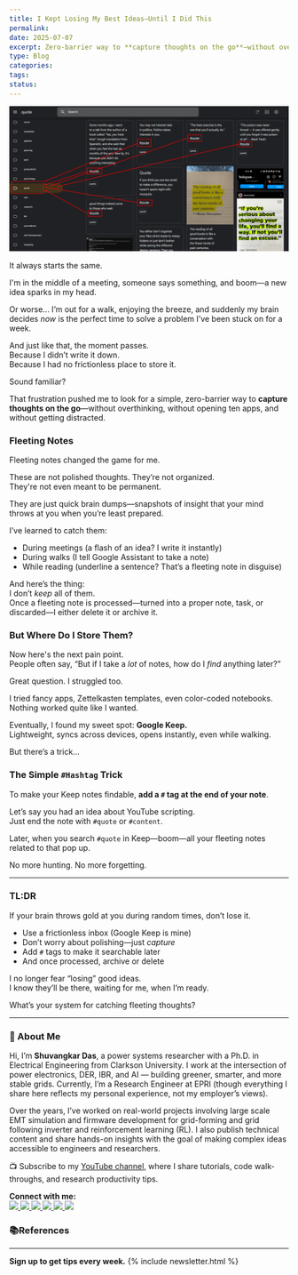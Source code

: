 ```yaml
---
title: I Kept Losing My Best Ideas—Until I Did This
permalink: 
date: 2025-07-07
excerpt: Zero-barrier way to **capture thoughts on the go**—without overthinking, without opening ten apps, and without getting distracted.
type: Blog
categories: 
tags: 
status:
---
```

![Image](/assets/images/Pasted-image-20250707190810.png)

It always starts the same.

I'm in the middle of a meeting, someone says something, and boom—a new idea sparks in my head.

Or worse... I’m out for a walk, enjoying the breeze, and suddenly my brain decides _now_ is the perfect time to solve a problem I’ve been stuck on for a week.

And just like that, the moment passes.  
Because I didn’t write it down.  
Because I had no frictionless place to store it.

Sound familiar?

That frustration pushed me to look for a simple, zero-barrier way to **capture thoughts on the go**—without overthinking, without opening ten apps, and without getting distracted.

### Fleeting Notes

Fleeting notes changed the game for me.

These are not polished thoughts. They’re not organized.  
They're not even meant to be permanent.

They are just quick brain dumps—snapshots of insight that your mind throws at you when you’re least prepared.

I’ve learned to catch them:
- During meetings (a flash of an idea? I write it instantly)
- During walks (I tell Google Assistant to take a note)
- While reading (underline a sentence? That’s a fleeting note in disguise)


And here’s the thing:  
I don’t _keep_ all of them.  
Once a fleeting note is processed—turned into a proper note, task, or discarded—I either delete it or archive it.

### But Where Do I Store Them?

Now here's the next pain point.  
People often say, “But if I take a _lot_ of notes, how do I _find_ anything later?”

Great question. I struggled too.

I tried fancy apps, Zettelkasten templates, even color-coded notebooks.  
Nothing worked quite like I wanted.

Eventually, I found my sweet spot: **Google Keep.**  
Lightweight, syncs across devices, opens instantly, even while walking.

But there’s a trick…

### The Simple `#Hashtag` Trick

To make your Keep notes findable, **add a `#` tag at the end of your note**.

Let’s say you had an idea about YouTube scripting.  
Just end the note with `#quote` or `#content`.

Later, when you search `#quote` in Keep—boom—all your fleeting notes related to that pop up.

No more hunting. No more forgetting.

---
### TL:DR
If your brain throws gold at you during random times, don’t lose it.
- Use a frictionless inbox (Google Keep is mine)
- Don’t worry about polishing—just _capture_
- Add `#` tags to make it searchable later
- And once processed, archive or delete

I no longer fear “losing” good ideas.  
I know they’ll be there, waiting for me, when I’m ready.

What’s your system for catching fleeting thoughts?


---
### 👋 About Me
Hi, I’m **Shuvangkar Das**, a power systems researcher with a Ph.D. in Electrical Engineering from Clarkson University. I work at the intersection of power electronics, DER, IBR, and AI — building greener, smarter, and more stable grids. Currently, I’m a Research Engineer at EPRI (though everything I share here reflects my personal experience, not my employer’s views).

Over the years, I’ve worked on real-world projects involving large scale EMT simulation and firmware development for  grid-forming and grid following inverter and reinforcement learning (RL). I also publish technical content and share hands-on insights with the goal of making complex ideas accessible to engineers and researchers.

📺 Subscribe to my [YouTube channel](https://www.youtube.com/@ShuvangkarDas), where I share tutorials, code walk-throughs, and research productivity tips.

<p><strong>Connect with me:<br></strong>
<a href="https://www.youtube.com/@ShuvangkarDas" target="_blank">
    <img src="https://img.shields.io/badge/YouTube-Subscribe-red?style=for-the-badge&logo=youtube">
  </a>
  <a href="https://www.linkedin.com/in/ShuvangkarDas" target="_blank">
    <img src="https://img.shields.io/badge/LinkedIn-Connect-blue?style=for-the-badge&logo=linkedin">
  </a>
  <a href="https://newsletter.shuvangkardas.com" target="_blank">
    <img src="https://img.shields.io/badge/Newsletter-Subscribe-blue?style=for-the-badge">
  </a>
  <a href="https://twitter.com/shuvangkar_das" target="_blank">
    <img src="https://img.shields.io/badge/Twitter-Follow-blue?style=for-the-badge&logo=twitter">
  </a>
  
  <a href="https://github.com/shuvangkardas" target="_blank">
    <img src="https://img.shields.io/badge/GitHub-Follow-black?style=for-the-badge&logo=github">
  </a>
  <a href="https://blog.shuvangkardas.com" target="_blank">
    <img src="https://img.shields.io/badge/Blog-Read-blueviolet?style=for-the-badge">
  </a>
  
</p>

### 📚References



---
**Sign up to get tips every week.**
 {% include newsletter.html %}

